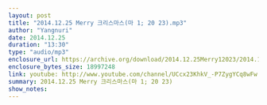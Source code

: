 ```yaml
---
layout: post
title: "2014.12.25 Merry 크리스마스(마 1; 20 23).mp3"
author: "Yangnuri"
date: 2014.12.25
duration: "13:30"
type: "audio/mp3"
enclosure_url: https://archive.org/download/2014.12.25Merry12023/2014.12.25%20Merry%20%ED%81%AC%EB%A6%AC%EC%8A%A4%EB%A7%88%EC%8A%A4%28%EB%A7%881%3B20-23%29.mp3
enclosure_bytes_size: 18997248
link: youtube: http://www.youtube.com/channel/UCcx23KhkV_-P7ZygYCq8wFw
summary: 2014.12.25 Merry 크리스마스(마 1; 20 23)
show_notes:
---
```

